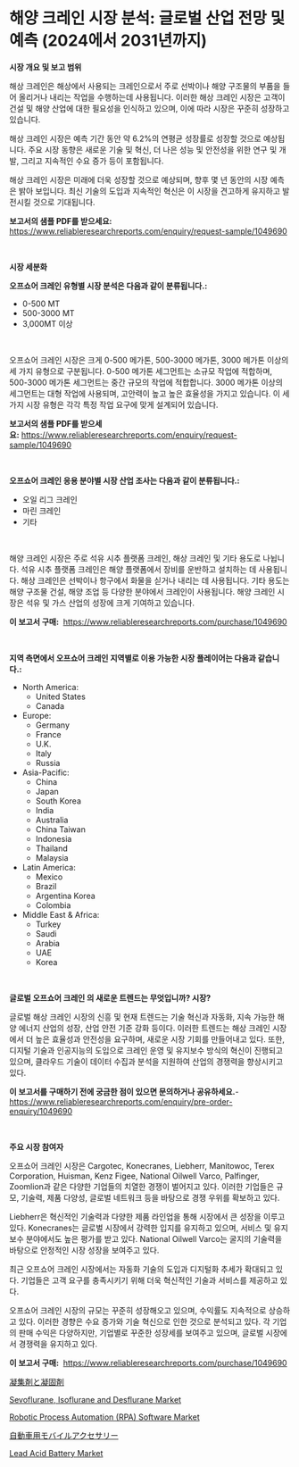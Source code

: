 <p><h1>해양 크레인 시장 분석: 글로벌 산업 전망 및 예측 (2024에서 2031년까지)</h1></p><p><strong>시장 개요 및 보고 범위</strong></p>
<p><p>해상 크레인은 해상에서 사용되는 크레인으로서 주로 선박이나 해양 구조물의 부품을 들어 올리거나 내리는 작업을 수행하는데 사용됩니다. 이러한 해상 크레인 시장은 고객이 건설 및 해양 산업에 대한 필요성을 인식하고 있으며, 이에 따라 시장은 꾸준히 성장하고 있습니다. </p><p>해상 크레인 시장은 예측 기간 동안 약 6.2%의 연평균 성장률로 성장할 것으로 예상됩니다. 주요 시장 동향은 새로운 기술 및 혁신, 더 나은 성능 및 안전성을 위한 연구 및 개발, 그리고 지속적인 수요 증가 등이 포함됩니다.</p><p>해상 크레인 시장은 미래에 더욱 성장할 것으로 예상되며, 향후 몇 년 동안의 시장 예측은 밝아 보입니다. 최신 기술의 도입과 지속적인 혁신은 이 시장을 견고하게 유지하고 발전시킬 것으로 기대됩니다.</p></p>
<p><strong>보고서의 샘플 PDF를 받으세요:</strong> <a href="https://www.reliableresearchreports.com/enquiry/request-sample/1049690">https://www.reliableresearchreports.com/enquiry/request-sample/1049690</a></p>
<p>&nbsp;</p>
<p><strong>시장 세분화</strong></p>
<p><strong>오프쇼어 크레인 유형별 시장 분석은 다음과 같이 분류됩니다.:</strong></p>
<p><ul><li>0-500 MT</li><li>500-3000 MT</li><li>3,000MT 이상</li></ul></p>
<p>&nbsp;</p>
<p><p>오프쇼어 크레인 시장은 크게 0-500 메가톤, 500-3000 메가톤, 3000 메가톤 이상의 세 가지 유형으로 구분됩니다. 0-500 메가톤 세그먼트는 소규모 작업에 적합하며, 500-3000 메가톤 세그먼트는 중간 규모의 작업에 적합합니다. 3000 메가톤 이상의 세그먼트는 대형 작업에 사용되며, 고안력이 높고 높은 효율성을 가지고 있습니다. 이 세 가지 시장 유형은 각각 특정 작업 요구에 맞게 설계되어 있습니다.</p></p>
<p><strong>보고서의 샘플 PDF를 받으세요:</strong>&nbsp;<a href="https://www.reliableresearchreports.com/enquiry/request-sample/1049690">https://www.reliableresearchreports.com/enquiry/request-sample/1049690</a></p>
<p>&nbsp;</p>
<p><strong> 오프쇼어 크레인 응용 분야별 시장 산업 조사는 다음과 같이 분류됩니다.:</strong></p>
<p><ul><li>오일 리그 크레인</li><li>마린 크레인</li><li>기타</li></ul></p>
<p>&nbsp;</p>
<p><p>해양 크레인 시장은 주로 석유 시추 플랫폼 크레인, 해상 크레인 및 기타 용도로 나뉩니다. 석유 시추 플랫폼 크레인은 해양 플랫폼에서 장비를 운반하고 설치하는 데 사용됩니다. 해상 크레인은 선박이나 항구에서 화물을 싣거나 내리는 데 사용됩니다. 기타 용도는 해양 구조물 건설, 해양 조업 등 다양한 분야에서 크레인이 사용됩니다. 해양 크레인 시장은 석유 및 가스 산업의 성장에 크게 기여하고 있습니다.</p></p>
<p><strong>이 보고서 구매:</strong>&nbsp; <a href="https://www.reliableresearchreports.com/purchase/1049690">https://www.reliableresearchreports.com/purchase/1049690</a></p>
<p>&nbsp;</p>
<p><strong>지역 측면에서 오프쇼어 크레인 지역별로 이용 가능한 시장 플레이어는 다음과 같습니다.:</strong></p>
<p><ul>
    <li>
        North America:
        <ul>
            <li>United States</li>
            <li>Canada</li>
        </ul>
    </li>
    <li>
        Europe:
        <ul>
            <li>Germany</li>
            <li>France</li>
            <li>U.K.</li>
            <li>Italy</li>
            <li>Russia</li>
        </ul>
    </li>
    <li>
        Asia-Pacific:
        <ul>
            <li>China</li>
            <li>Japan</li>
            <li>South Korea</li>
            <li>India</li>
            <li>Australia</li>
            <li>China Taiwan</li>
            <li>Indonesia</li>
            <li>Thailand</li>
            <li>Malaysia</li>
        </ul>
    </li>
    <li>
        Latin America:
        <ul>
            <li>Mexico</li>
            <li>Brazil</li>
            <li>Argentina Korea</li>
            <li>Colombia</li>
        </ul>
    </li>
    <li>
        Middle East & Africa:
        <ul>
            <li>Turkey</li>
            <li>Saudi</li>
            <li>Arabia</li>
            <li>UAE</li>
            <li>Korea</li>
        </ul>
    </li>
    </ul></p>
<p>&nbsp;</p>
<p><strong>글로벌 오프쇼어 크레인 의 새로운 트렌드는 무엇입니까? 시장?</strong></p>
<p><p>글로벌 해상 크레인 시장의 신흥 및 현재 트렌드는 기술 혁신과 자동화, 지속 가능한 해양 에너지 산업의 성장, 산업 안전 기준 강화 등이다. 이러한 트렌드는 해상 크레인 시장에서 더 높은 효율성과 안전성을 요구하며, 새로운 시장 기회를 만들어내고 있다. 또한, 디지털 기술과 인공지능의 도입으로 크레인 운영 및 유지보수 방식의 혁신이 진행되고 있으며, 클라우드 기술이 데이터 수집과 분석을 지원하여 산업의 경쟁력을 향상시키고 있다.</p></p>
<p><strong>이 보고서를 구매하기 전에 궁금한 점이 있으면 문의하거나 공유하세요.</strong>- <a href="https://www.reliableresearchreports.com/enquiry/pre-order-enquiry/1049690">https://www.reliableresearchreports.com/enquiry/pre-order-enquiry/1049690</a></p>
<p>&nbsp;</p>
<p><strong>주요 시장 참여자</strong></p>
<p><p>오프쇼어 크레인 시장은 Cargotec, Konecranes, Liebherr, Manitowoc, Terex Corporation, Huisman, Kenz Figee, National Oilwell Varco, Palfinger, Zoomlion과 같은 다양한 기업들의 치열한 경쟁이 벌어지고 있다. 이러한 기업들은 규모, 기술력, 제품 다양성, 글로벌 네트워크 등을 바탕으로 경쟁 우위를 확보하고 있다.</p><p>Liebherr은 혁신적인 기술력과 다양한 제품 라인업을 통해 시장에서 큰 성장을 이루고 있다. Konecranes는 글로벌 시장에서 강력한 입지를 유지하고 있으며, 서비스 및 유지보수 분야에서도 높은 평가를 받고 있다. National Oilwell Varco는 굴지의 기술력을 바탕으로 안정적인 시장 성장을 보여주고 있다.</p><p>최근 오프쇼어 크레인 시장에서는 자동화 기술의 도입과 디지털화 추세가 확대되고 있다. 기업들은 고객 요구를 충족시키기 위해 더욱 혁신적인 기술과 서비스를 제공하고 있다.</p><p>오프쇼어 크레인 시장의 규모는 꾸준히 성장해오고 있으며, 수익률도 지속적으로 상승하고 있다. 이러한 경향은 수요 증가와 기술 혁신으로 인한 것으로 분석되고 있다. 각 기업의 판매 수익은 다양하지만, 기업별로 꾸준한 성장세를 보여주고 있으며, 글로벌 시장에서 경쟁력을 유지하고 있다.</p></p>
<p><strong>이 보고서 구매:</strong>&nbsp;&nbsp;<a href="https://www.reliableresearchreports.com/purchase/1049690">https://www.reliableresearchreports.com/purchase/1049690</a></p>
<p><p><a href="https://medium.com/@lenorakris2023/%E3%83%95%E3%83%AD%E3%83%83%E3%82%AD%E3%83%A5%E3%83%A9%E3%83%B3%E3%83%88%E3%81%8A%E3%82%88%E3%81%B3%E5%87%9D%E9%9B%86%E5%89%A4%E3%81%AE%E5%B8%82%E5%A0%B4%E8%A6%8F%E6%A8%A1-%E5%B8%82%E5%A0%B4%E8%A6%8B%E9%80%9A%E3%81%97%E3%81%A8%E5%B8%82%E5%A0%B4%E4%BA%88%E6%B8%AC-2024%E5%B9%B4%E3%81%8B%E3%82%892031%E5%B9%B4%E3%81%BE%E3%81%A7-af69f382db65">凝集剤と凝固剤</a></p><p><a href="https://cat-emmental-94b.notion.site/Sevoflurane-Isoflurane-and-Desflurane-Market-Offer-Valuable-Insights-into-Market-Size-Market-Share-f136de2659df42889094c76d8f175ff8">Sevoflurane, Isoflurane and Desflurane Market</a></p><p><a href="https://issuu.com/reportprime-2/docs/robotic-process-automation-rpa-software-market-siz">Robotic Process Automation (RPA) Software Market</a></p><p><a href="https://github.com/vhemk0794148/Market-Research-Report-List-1/blob/main/6004687192978.md">自動車用モバイルアクセサリー</a></p><p><a href="https://github.com/joannesouthgate/Market-Research-Report-List-2/blob/main/lead-acid-battery-market.md">Lead Acid Battery Market</a></p></p>
